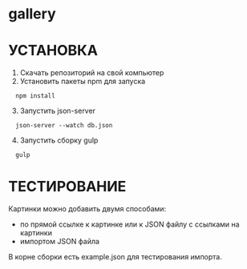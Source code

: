 # gallery

# УСТАНОВКА

1. Скачать репозиторий на свой компьютер
2. Установить пакеты npm для запуска
 ```alias
   npm install
```
3. Запустить json-server
 ```alias
   json-server --watch db.json
```
4. Запустить сборку gulp
 ```alias
   gulp
```
# ТЕСТИРОВАНИЕ

Картинки можно добавить двумя способами: 
- по прямой ссылке к картинке или к JSON файлу с ссылками на картинки
- импортом JSON файла

В корне сборки есть example.json для тестирования импорта. 
